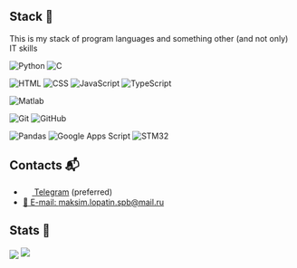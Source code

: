 ## Stack 💅
This is my stack of program languages and something other (and not only) IT skills

![Python](https://img.shields.io/badge/-Python-3572a5?style=flat-square&logo=python&logoColor=white)
![C](https://img.shields.io/badge/-C-A8B9CC?style=flat-square&logo=c&logoColor=white)

![HTML](https://img.shields.io/badge/-HTML-%23de4b25?logo=html5&logoColor=white&style=flat-square) 
![CSS](https://img.shields.io/badge/-CSS-%230174b8?logo=css3&logoColor=white&style=flat-square) 
![JavaScript](https://img.shields.io/badge/-JavaScript-F7DF1E?logo=javascript&logoColor=white&style=flat-square)
![TypeScript](https://img.shields.io/badge/-TypeScript-3178C6?logo=typescript&logoColor=white&style=flat-square) 

![Matlab](https://img.shields.io/badge/-Matlab-5192c4?logo=data%3Aimage%2Fpng%3Bbase64%2CiVBORw0KGgoAAAANSUhEUgAAABUAAAATCAQAAADVR44AAAAABGdBTUEAALGPC%2FxhBQAAAAlwSFlzAAALEwAACxMBAJqcGAAAAAd0SU1FB%2BUCGgIOBFVT%2BfMAAAACYktHRAD%2Fh4%2FMvwAAAbxJREFUGBl9wU1IVGEUBuB3xMqNgxUZQkUllWibKKhlto4WtrSFiyiCCKJZiKQQKBKtjDZqy3ZtiiJsFUSLQCwjimxqEsZgxuvV737nzv3u7znNWNrM%2BPM82JwNdSL8EL5Y2jODbWXxuymcFOHAXD%2BAbXyHoNTDJGXx9PL%2BMWxhDoSVo6XXzFLGobki2EQeGgLVrofMG2FZFT1baEK9nzBQB6mP%2BlVPkpV%2FEotOT6PGKxDUcXeQuu1m%2FzYnsob9u6NYl4OGQB2iIafDg2qLP0qV%2BJ3VgopFGMw1OO3U6w67D1WHwM9wLFVYl7qzKFtK63PuLfcOXbB3qy4aoBtJVuoED2ZSAGjYfaRO5ht9WHBgHQlnZYN41m4FoA7TTepbaXHBKKSDUQ5kAzbepQLgoLhTX6QB56x3OZriQGpwzAV2RMLHuUYAFgTqGGXM%2Ffiz1EhsP%2BN2ls5HL%2BOc7kTFFxDepgB9JpmXday9a88bPMRQbcETM4g13%2FAVU6lgRFhWcejf%2B7FjARUe7H3Lvag2DzqVFKWMk2C82FzEX5%2BgkUmhVn5X9FSETTBu7VX4bwLvUSeBuRr98vsX0w7q%2FQGAl5CAuatrWgAAACV0RVh0ZGF0ZTpjcmVhdGUAMjAyMS0wMi0yNlQwMDoxNDowNCswMjowMH6ObsIAAAAldEVYdGRhdGU6bW9kaWZ5ADIwMjEtMDItMjZUMDA6MTQ6MDQrMDI6MDAP09Z%2BAAAAAElFTkSuQmCC&logoColor=white&style=flat-square) 

![Git](https://img.shields.io/badge/-Git-%23ea4f32?logo=git&logoColor=white&style=flat-square)
![GitHub](https://img.shields.io/badge/-GitHub-24292E?style=flat-square&logo=github&logoColor=white)

![Pandas](https://img.shields.io/badge/-Pandas-150458?style=flat-square&logo=pandas&logoColor=white)
![Google Apps Script](https://img.shields.io/badge/-Google_Apps_Script-4287f5?style=flat-square&logo=google&logoColor=white)
![STM32](https://img.shields.io/badge/-STM32-03234B?style=flat-square&logo=stmicroelectronics&logoColor=white)

<!--## Currently learning / up skills
![JavaScript](https://img.shields.io/badge/-JavaScript-%23e9d54c?logo=javascript&logoColor=white&style=flat-square) 
![LaTeX](https://img.shields.io/badge/-LaTeX-008080?style=flat-square&logo=latex&logoColor=white)
![Wireshark](https://img.shields.io/badge/-Wireshark-1679A7?style=flat-square&logo=wireshark&logoColor=white)

<!--![English](https://img.shields.io/badge/-English-orange?style=flat-square&logo=English&logoColor=white)

<!--## Would like learning in future
![GitLab](https://img.shields.io/badge/-GitLab-292961?style=flat-square&logo=gitlab&logoColor=white) 
![Docker](https://img.shields.io/badge/-Docker-24B8EB?style=flat-square&logo=docker&logoColor=white)
![Linux](https://img.shields.io/badge/-Linux-1793D1?style=flat-square&logo=english&logoColor=white)
typescript and react-->

## Contacts 📬
- <a href="https://t.me/maksimioX"><img src="https://upload.wikimedia.org/wikipedia/commons/thumb/8/82/Telegram_logo.svg/768px-Telegram_logo.svg.png" width=16 height=16 align="center" /> Telegram</a> (preferred)
- <a href="mailto:maksim.lopatin.spb@mail.ru">📩 E-mail: maksim.lopatin.spb@mail.ru</a>

## Stats 💩
<img src="https://gpvc.arturio.dev/maksimio" align="center" />
<img src="https://github-readme-stats.vercel.app/api?username=maksimio&show_icons=true&count_private=true">
